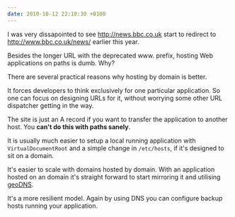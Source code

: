 ```yaml
---
date: 2010-10-12 22:10:30 +0100
---
```


I was very dissapointed to see <http://news.bbc.co.uk> start to redirect to
<http://www.bbc.co.uk/news/> earlier this year.

Besides the longer URL with the deprecated www. prefix, hosting Web
applications on paths is dumb. Why?

There are several practical reasons why hosting by domain is better.

It forces developers to think exclusively for one particular application. So
one can focus on designing URLs for it, without worrying some other URL
dispatcher getting in the way.

The site is just an A record if you want to transfer the application to another
host.  You **can't do this with paths sanely**.

It is usually much easier to setup a local running application with
`VirtualDocumentRoot` and a simple change in `/etc/hosts`, if it's designed to
sit on a domain.

It's easier to scale with domains hosted by domain. With an application hosted
on an domain it's straight forward to start mirroring it and utilising
[geoDNS](http://serverfault.com/questions/30567/geo-dns-providers/42889#42889).

It's a more resilient model. Again by using DNS you can configure backup hosts
running your application.
